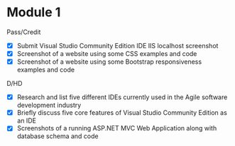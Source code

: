 # Module 1
Pass/Credit
- [x] Submit Visual Studio  Community Edition IDE IIS localhost screenshot
- [x] Screenshot of a website using some CSS examples and code 
- [x] Screenshot of a website using some Bootstrap responsiveness examples and code 

D/HD
- [x] Research and list five different IDEs currently used in the Agile software development industry
- [x] Briefly discuss five core features of Visual Studio  Community Edition as an IDE
- [x] Screenshots of a running ASP.NET MVC Web Application along with database schema and code 